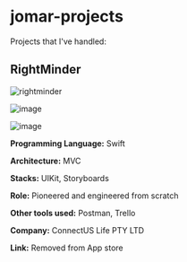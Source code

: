 # jomar-projects

Projects that I've handled:

## RightMinder
![rightminder](https://user-images.githubusercontent.com/51106488/201519414-135ecb53-9083-48ab-87a5-8d800265bdfa.png)

![image](https://user-images.githubusercontent.com/51106488/201519687-f8cc6b16-c581-4216-84d2-e5873b71a607.png)

![image](https://user-images.githubusercontent.com/51106488/201519663-f7de63d6-1cae-4218-862d-97607e1c0429.png)


**Programming Language:** Swift

**Architecture:** MVC

**Stacks:** UIKit, Storyboards

**Role:** Pioneered and engineered from scratch

**Other tools used:** Postman, Trello

**Company:** ConnectUS Life PTY LTD

**Link:** Removed from App store
